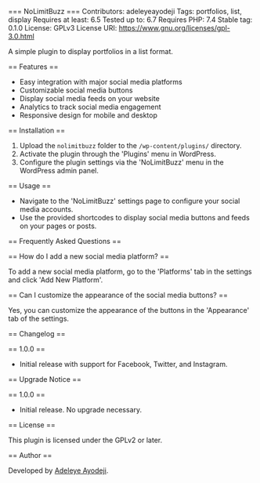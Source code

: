 === NoLimitBuzz ===
Contributors: adeleyeayodeji
Tags: portfolios, list, display
Requires at least: 6.5
Tested up to: 6.7
Requires PHP: 7.4
Stable tag: 0.1.0
License: GPLv3
License URI: https://www.gnu.org/licenses/gpl-3.0.html

A simple plugin to display portfolios in a list format.

== Features ==

- Easy integration with major social media platforms
- Customizable social media buttons
- Display social media feeds on your website
- Analytics to track social media engagement
- Responsive design for mobile and desktop

== Installation ==

1. Upload the `nolimitbuzz` folder to the `/wp-content/plugins/` directory.
2. Activate the plugin through the 'Plugins' menu in WordPress.
3. Configure the plugin settings via the 'NoLimitBuzz' menu in the WordPress admin panel.

== Usage ==

- Navigate to the 'NoLimitBuzz' settings page to configure your social media accounts.
- Use the provided shortcodes to display social media buttons and feeds on your pages or posts.

== Frequently Asked Questions ==

== How do I add a new social media platform? ==

To add a new social media platform, go to the 'Platforms' tab in the settings and click 'Add New Platform'.

== Can I customize the appearance of the social media buttons? ==

Yes, you can customize the appearance of the buttons in the 'Appearance' tab of the settings.

== Changelog ==

== 1.0.0 ==

- Initial release with support for Facebook, Twitter, and Instagram.

== Upgrade Notice ==

== 1.0.0 ==

- Initial release. No upgrade necessary.

== License ==

This plugin is licensed under the GPLv2 or later.

== Author ==

Developed by [Adeleye Ayodeji](https://adeleyeayodeji.com).
